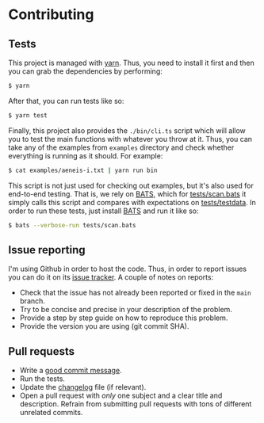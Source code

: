 # Contributing
## Tests

This project is managed with [yarn](https://yarnpkg.com/). Thus, you need to
install it first and then you can grab the dependencies by performing:

```sh
$ yarn
```

After that, you can run tests like so:

```sh
$ yarn test
```

Finally, this project also provides the `./bin/cli.ts` script which will allow
you to test the main functions with whatever you throw at it. Thus, you can take
any of the examples from `examples` directory and check whether everything is
running as it should. For example:

```sh
$ cat examples/aeneis-i.txt | yarn run bin
```

This script is not just used for checking out examples, but it's also used for
end-to-end testing. That is, we rely on
[BATS](https://github.com/bats-core/bats-core), which for
[tests/scan.bats](./tests/scan.bats) it simply calls this script and compares
with expectations on [tests/testdata](./tests/testdata). In order to run these
tests, just install [BATS](https://github.com/bats-core/bats-core) and run it
like so:

```sh
$ bats --verbose-run tests/scan.bats
```

## Issue reporting

I'm using Github in order to host the code. Thus, in order to report issues you
can do it on its [issue tracker](https://github.com/mssola/verse/issues). A
couple of notes on reports:

- Check that the issue has not already been reported or fixed in the `main`
  branch.
- Try to be concise and precise in your description of the problem.
- Provide a step by step guide on how to reproduce this problem.
- Provide the version you are using (git commit SHA).

## Pull requests

- Write a [good commit message](https://chris.beams.io/posts/git-commit/).
- Run the tests.
- Update the [changelog](./CHANGELOG.md) file (if relevant).
- Open a pull request with _only_ one subject and a clear title and description.
  Refrain from submitting pull requests with tons of different unrelated
  commits.

